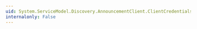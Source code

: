 ```yaml
---
uid: System.ServiceModel.Discovery.AnnouncementClient.ClientCredentials
internalonly: False
---
```

